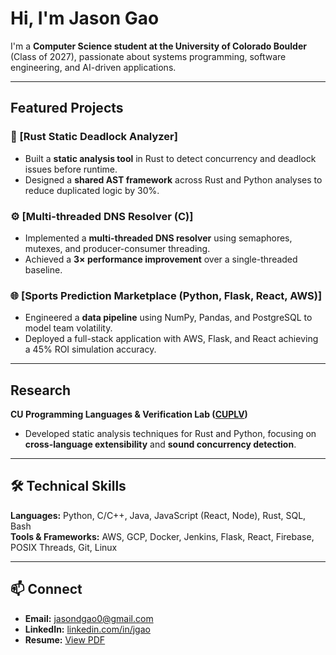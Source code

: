 # Hi, I'm Jason Gao

I'm a **Computer Science student at the University of Colorado Boulder** (Class of 2027), passionate about systems programming, software engineering, and AI-driven applications. 

---

## Featured Projects

### 🧩 [Rust Static Deadlock Analyzer]
- Built a **static analysis tool** in Rust to detect concurrency and deadlock issues before runtime.
- Designed a **shared AST framework** across Rust and Python analyses to reduce duplicated logic by 30%.

### ⚙️ [Multi-threaded DNS Resolver (C)]
- Implemented a **multi-threaded DNS resolver** using semaphores, mutexes, and producer-consumer threading.
- Achieved a **3× performance improvement** over a single-threaded baseline.

### 🌐 [Sports Prediction Marketplace (Python, Flask, React, AWS)]
- Engineered a **data pipeline** using NumPy, Pandas, and PostgreSQL to model team volatility.
- Deployed a full-stack application with AWS, Flask, and React achieving a 45% ROI simulation accuracy.

---

## Research
**CU Programming Languages & Verification Lab ([CUPLV](https://plv.colorado.edu/))**  
- Developed static analysis techniques for Rust and Python, focusing on **cross-language extensibility** and **sound concurrency detection**.

---

## 🛠️ Technical Skills
**Languages:** Python, C/C++, Java, JavaScript (React, Node), Rust, SQL, Bash  
**Tools & Frameworks:** AWS, GCP, Docker, Jenkins, Flask, React, Firebase, POSIX Threads, Git, Linux  

---

## 📫 Connect
- **Email:** [jasondgao0@gmail.com](mailto:jasondgao0@gmail.com)  
- **LinkedIn:** [linkedin.com/in/jgao](https://linkedin.com/in/jgao)  
- **Resume:** [View PDF](https://github.com/dumparing/resume/blob/main/Jason_Gao_Resume.pdf)  


